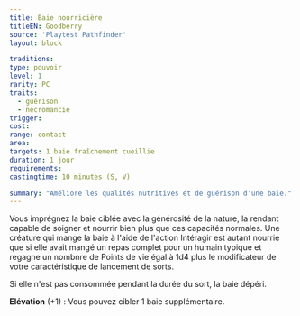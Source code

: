 ```yaml
---
title: Baie nourricière
titleEN: Goodberry
source: 'Playtest Pathfinder'
layout: block

traditions:
type: pouvoir
level: 1
rarity: PC
traits:
  - guérison
  - nécromancie
trigger: 
cost: 
range: contact
area: 
targets: 1 baie fraîchement cueillie
duration: 1 jour
requirements: 
castingtime: 10 minutes (S, V)

summary: "Améliore les qualités nutritives et de guérison d'une baie."
---
```

Vous imprégnez la baie ciblée avec la générosité de la nature, la rendant capable de soigner et nourrir bien plus que ces capacités normales. Une créature qui mange la baie à l'aide de l'action Intéragir est autant nourrie que si elle avait mangé un repas complet pour un humain typique et regagne un nombnre de Points de vie égal à 1d4 plus le modificateur de votre caractéristique de lancement de sorts. 

Si elle n'est pas  consommée pendant la durée du sort, la baie dépéri.

**Elévation** (+1) : Vous pouvez cibler 1 baie supplémentaire.
